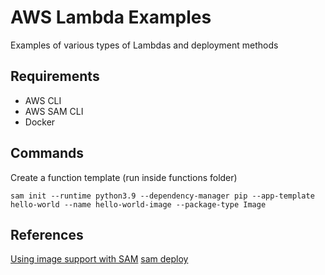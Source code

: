 # AWS Lambda Examples

Examples of various types of Lambdas and deployment methods

## Requirements

- AWS CLI
- AWS SAM CLI
- Docker

## Commands

Create a function template (run inside functions folder)
```shell script
sam init --runtime python3.9 --dependency-manager pip --app-template hello-world --name hello-world-image --package-type Image
```

## References
[Using image support with SAM](https://aws.amazon.com/blogs/compute/using-container-image-support-for-aws-lambda-with-aws-sam/)
[sam deploy](https://docs.aws.amazon.com/serverless-application-model/latest/developerguide/sam-cli-command-reference-sam-deploy.html)


